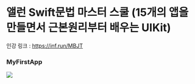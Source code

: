 # 앨런 Swift문법 마스터 스쿨 (15개의 앱을 만들면서 근본원리부터 배우는 UIKit)
인강 링크 : https://inf.run/MBJT

### MyFirstApp
<img src="https://github.com/ryan2414/Create_App_Allen/assets/75060346/060e28c4-917b-47d8-97ce-d287937fb92b">
